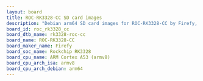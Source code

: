 ```yaml
---
layout: board
title: ROC-RK3328-CC SD card images
description: "Debian arm64 SD card images for ROC-RK3328-CC by Firefy, SoC: Rockchip RK3328, CPU ISA: armv8"
board_id: roc_rk3328_cc
board_dtb_name: rk3328-roc-cc
board_name: ROC-RK3328-CC
board_maker_name: Firefy
board_soc_name: Rockchip RK3328
board_cpu_name: ARM Cortex A53 (armv8)
board_cpu_arch_isa: armv8
board_cpu_arch_debian: arm64
---
```

